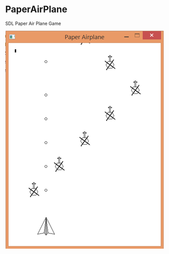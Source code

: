 # PaperAirPlane

SDL Paper Air Plane Game

![PaperAirPlane](https://github.com/hotjk/PaperAirPlane/blob/master/PaperAirPlane.png)
